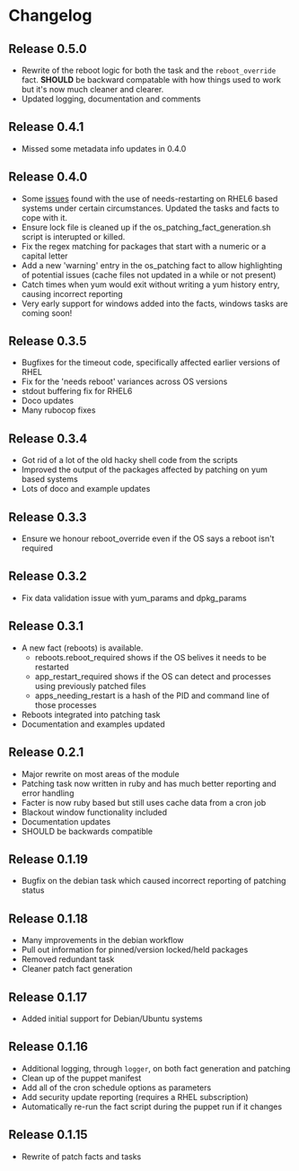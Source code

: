 # Changelog

## Release 0.5.0

- Rewrite of the reboot logic for both the task and the `reboot_override` fact.  **SHOULD** be backward compatable with how things used to work but it's now much cleaner and clearer.
- Updated logging, documentation and comments

## Release 0.4.1

- Missed some metadata info updates in 0.4.0

## Release 0.4.0

- Some [issues](https://github.com/albatrossflavour/puppet_os_patching/issues/36) found with the use of needs-restarting on RHEL6 based systems under certain circumstances.  Updated the tasks and facts to cope with it.
- Ensure lock file is cleaned up if the os_patching_fact_generation.sh script is interupted or killed.
- Fix the regex matching for packages that start with a numeric or a capital letter
- Add a new 'warning' entry in the os_patching fact to allow highlighting of potential issues (cache files not updated in a while or not present)
- Catch times when yum would exit without writing a yum history entry, causing incorrect reporting
- Very early support for windows added into the facts, windows tasks are coming soon!

## Release 0.3.5

- Bugfixes for the timeout code, specifically affected earlier versions of RHEL
- Fix for the 'needs reboot' variances across OS versions
- stdout buffering fix for RHEL6
- Doco updates
- Many rubocop fixes

## Release 0.3.4

- Got rid of a lot of the old hacky shell code from the scripts
- Improved the output of the packages affected by patching on yum based systems
- Lots of doco and example updates

## Release 0.3.3

- Ensure we honour reboot_override even if the OS says a reboot isn't required

## Release 0.3.2

- Fix data validation issue with yum_params and dpkg_params

## Release 0.3.1

- A new fact (reboots) is available.
  - reboots.reboot_required shows if the OS belives it needs to be restarted
  - app_restart_required shows if the OS can detect and processes using previously patched files
  - apps_needing_restart is a hash of the PID and command line of those processes
- Reboots integrated into patching task
- Documentation and examples updated

## Release 0.2.1

- Major rewrite on most areas of the module
- Patching task now written in ruby and has much better reporting and error handling
- Facter is now ruby based but still uses cache data from a cron job
- Blackout window functionality included
- Documentation updates
- SHOULD be backwards compatible

## Release 0.1.19

- Bugfix on the debian task which caused incorrect reporting of patching status

## Release 0.1.18

- Many improvements in the debian workflow
- Pull out information for pinned/version locked/held packages
- Removed redundant task
- Cleaner patch fact generation

## Release 0.1.17

- Added initial support for Debian/Ubuntu systems

## Release 0.1.16

- Additional logging, through `logger`, on both fact generation and patching
- Clean up of the puppet manifest
- Add all of the cron schedule options as parameters
- Add security update reporting (requires a RHEL subscription)
- Automatically re-run the fact script during the puppet run if it changes

## Release 0.1.15

- Rewrite of patch facts and tasks

